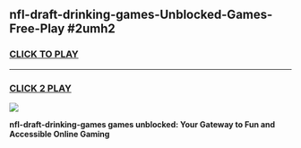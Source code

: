 
## nfl-draft-drinking-games-Unblocked-Games-Free-Play #2umh2
<h3>
<a href="https://us.freeplayer.one?title=nfl-draft-drinking-games&ref=9M">CLICK TO PLAY</a></h3>
<hr>

<h3>
<a href="https://us.freeplayer.one?title=nfl-draft-drinking-games&ref=9M">CLICK 2 PLAY</a>
  
</h3>

<a href="https://us.freeplayer.one?title=nfl-draft-drinking-games&ref=9M"><img src="https://clearcache.store/games.png"></a>


**nfl-draft-drinking-games games unblocked: Your Gateway to Fun and Accessible Online Gaming**
